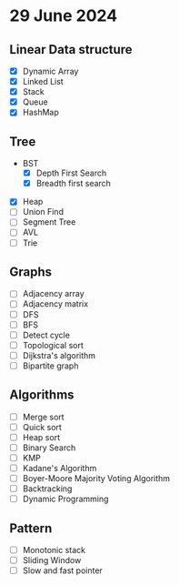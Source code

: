 # 29 June 2024

## Linear Data structure
- [x] Dynamic Array
- [x] Linked List
- [x] Stack
- [x] Queue
- [x] HashMap

## Tree
- BST
    - [x] Depth First Search
    - [x] Breadth first search
- [x] Heap
- [ ] Union Find
- [ ] Segment Tree
- [ ] AVL
- [ ] Trie

## Graphs
- [ ] Adjacency array
- [ ] Adjacency matrix
- [ ] DFS
- [ ] BFS
- [ ] Detect cycle
- [ ] Topological sort
- [ ] Dijkstra's algorithm
- [ ] Bipartite graph

## Algorithms
- [ ] Merge sort
- [ ] Quick sort
- [ ] Heap sort
- [ ] Binary Search
- [ ] KMP
- [ ] Kadane's Algorithm
- [ ] Boyer-Moore Majority Voting Algorithm
- [ ] Backtracking
- [ ] Dynamic Programming

## Pattern
- [ ] Monotonic stack
- [ ] Sliding Window
- [ ] Slow and fast pointer